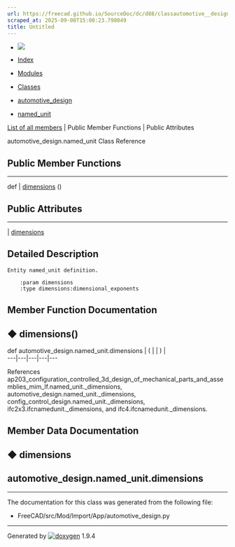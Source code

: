 ```yaml
---
url: https://freecad.github.io/SourceDoc/dc/d88/classautomotive__design_1_1named__unit.html
scraped_at: 2025-09-08T15:08:23.798049
title: Untitled
---
```


  * [ ![](https://www.freecad.org/svg/logo-freecad.svg) ](https://freecadweb.org "FreeCAD")
  * [Index](../../index.html "Index")
  * [Modules](../../modules.html "Modules list")
  * [Classes](../../annotated.html "Annotated list")

  * [automotive_design](../../d4/ddf/namespaceautomotive__design.html)
  * [named_unit](../../dc/d88/classautomotive__design_1_1named__unit.html)

[List of all members](../../d1/d84/classautomotive__design_1_1named__unit-members.html) | Public Member Functions | Public Attributes

automotive_design.named_unit Class Reference

##  Public Member Functions  
  
---  
def | [dimensions](../../dc/d88/classautomotive__design_1_1named__unit.html#a40f731340272ea5a24e11edf955bb41c) ()  
  
##  Public Attributes  
  
---  
|
[dimensions](../../dc/d88/classautomotive__design_1_1named__unit.html#a9ae02e600639e046ec9d68ab196ea5ce)  
  
## Detailed Description

    
    
    Entity named_unit definition.
    
        :param dimensions
        :type dimensions:dimensional_exponents

## Member Function Documentation

## ◆ dimensions()

def automotive_design.named_unit.dimensions  | ( | | ) |   
---|---|---|---|---  
  
References
ap203_configuration_controlled_3d_design_of_mechanical_parts_and_assemblies_mim_lf.named_unit._dimensions,
automotive_design.named_unit._dimensions,
config_control_design.named_unit._dimensions, ifc2x3.ifcnamedunit._dimensions,
and ifc4.ifcnamedunit._dimensions.

## Member Data Documentation

## ◆ dimensions

automotive_design.named_unit.dimensions  
---  
  
* * *

The documentation for this class was generated from the following file:

  * FreeCAD/src/Mod/Import/App/automotive_design.py

* * *

Generated by
[![doxygen](../../doxygen.svg)](https://www.doxygen.org/index.html) 1.9.4

